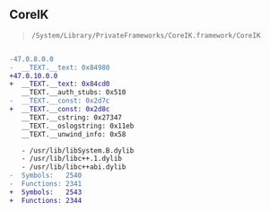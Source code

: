 ## CoreIK

> `/System/Library/PrivateFrameworks/CoreIK.framework/CoreIK`

```diff

-47.0.8.0.0
-  __TEXT.__text: 0x84980
+47.0.10.0.0
+  __TEXT.__text: 0x84cd0
   __TEXT.__auth_stubs: 0x510
-  __TEXT.__const: 0x2d7c
+  __TEXT.__const: 0x2d8c
   __TEXT.__cstring: 0x27347
   __TEXT.__oslogstring: 0x11eb
   __TEXT.__unwind_info: 0x58

   - /usr/lib/libSystem.B.dylib
   - /usr/lib/libc++.1.dylib
   - /usr/lib/libc++abi.dylib
-  Symbols:   2540
-  Functions: 2341
+  Symbols:   2543
+  Functions: 2344
 

```
